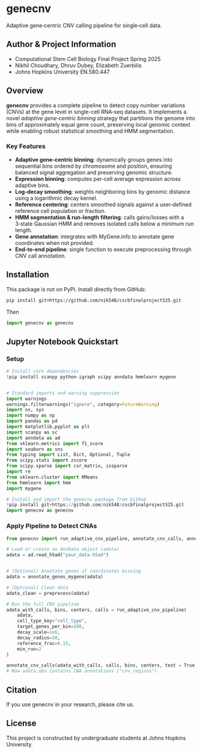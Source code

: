 # genecnv

Adaptive gene‑centric CNV calling pipeline for single‑cell data.

## Author & Project Information
- Computational Stem Cell Biology Final Project Spring 2025
- Nikhil Choudhary, Dhruv Dubey, Elizabeth Zuerbilis
- Johns Hopkins University EN.580.447

## Overview

**genecnv** provides a complete pipeline to detect copy number variations (CNVs) at the gene level in single-cell RNA‑seq datasets. It implements a novel _adaptive gene‑centric binning_ strategy that partitions the genome into bins of approximately equal gene count, preserving local genomic context while enabling robust statistical smoothing and HMM segmentation.

### Key Features

- **Adaptive gene‑centric binning**: dynamically groups genes into sequential bins ordered by chromosome and position, ensuring balanced signal aggregation and preserving genomic structure.  
- **Expression binning**: computes per-cell average expression across adaptive bins.  
- **Log‑decay smoothing**: weights neighboring bins by genomic distance using a logarithmic decay kernel.  
- **Reference centering**: centers smoothed signals against a user‑defined reference cell population or fraction.  
- **HMM segmentation & run‑length filtering**: calls gains/losses with a 3‑state Gaussian HMM and removes isolated calls below a minimum run length.  
- **Gene annotation**: integrates with MyGene.info to annotate gene coordinates when not provided.  
- **End‑to‑end pipeline**: single function to execute preprocessing through CNV call annotation.  

## Installation

This package is not on PyPI. Install directly from GitHub:

```bash
pip install git+https://github.com/nik548/cscbfinalprojectS25.git
```
Then
```python
import genecnv as genecnv
```

## Jupyter Notebook Quickstart

### Setup
```python
# Install core dependencies
!pip install scanpy python-igraph scipy anndata hmmlearn mygene


# Standard imports and warning suppression
import warnings
warnings.filterwarnings("ignore", category=FutureWarning)
import os, sys
import numpy as np
import pandas as pd
import matplotlib.pyplot as plt
import scanpy as sc
import anndata as ad
from sklearn.metrics import f1_score
import seaborn as sns
from typing import List, Dict, Optional, Tuple
from scipy.stats import zscore
from scipy.sparse import csr_matrix, issparse
import re
from sklearn.cluster import KMeans
from hmmlearn import hmm
import mygene

# Install and import the genecnv package from GitHub
!pip install git+https://github.com/nik548/cscbfinalprojectS25.git
import genecnv as genecnv
```

### Apply Pipeline to Detect CNAs
```python
from genecnv import run_adaptive_cnv_pipeline, annotate_cnv_calls, annotate_genes_mygene, preprocess

# Load or create an AnnData object (adata)
adata = ad.read_h5ad("your_data.h5ad")


# (Optional) Annotate genes if coordinates missing
adata = annotate_genes_mygene(adata)

# (Optional) Clean data 
adata_clean = preprocess(adata)

# Run the full CNV pipeline
adata_with_calls, bins, centers, calls = run_adaptive_cnv_pipeline(
    adata,
    cell_type_key="cell_type",
    target_genes_per_bin=100,
    decay_scale=1e6,
    decay_radius=10,
    reference_frac=0.15,
    min_run=2
)

annotate_cnv_calls(adata_with_calls, calls, bins, centers, test = True)
# Now adata.obs contains CNA annotations ("cnv_regions")

```

## Citation

If you use genecnv in your research, please cite us.

## License

This project is constructed by undergraduate students at Johns Hopkins University.
